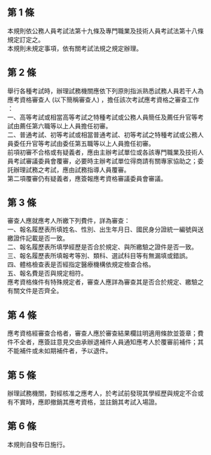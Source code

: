 第 1 條
-------
本規則依公務人員考試法第十九條及專門職業及技術人員考試法第十八條  
規定訂定之。  
本規則未規定事項，依有關考試法規之規定辦理。

第 2 條
-------
舉行各種考試時，辦理試務機關應依下列原則指派熟悉試務人員若干人為  
應考資格審查人 (以下簡稱審查人) ，擔任該次考試應考資格之審查工作  
：  
一、高等考試或相當高等考試之特種考試或公務人員簡任及薦任升官等考  
    試由薦任第六職等以上人員擔任初審。  
二、普通考試、初等考試或相當普通考試、初等考試之特種考試或公務人  
    員委任升官等考試由委任第五職等以上人員擔任初審。  
前項初審不合格或有疑義者，應由主辦考試單位或各該專門職業及技術人  
員考試審議委員會覆審，必要時主辦考試單位得商請有關專家協助之；委  
託辦理試務之考試，應由試務指導人員覆審。  
第二項覆審仍有疑義者，應簽報應考資格審議委員會審議。

第 3 條
-------
審查人應就應考人所繳下列費件，詳為審查：  
一、報名履歷表所填姓名、性別、出生年月日、國民身分證統一編號與送  
    繳證件記載是否一致。  
二、報名履歷表所填學經歷是否合於規定、與所繳驗之證件是否一致。  
三、報名履歷表所填報考等別、類科、選試科目等有無漏填或錯誤。  
四、體格檢查表是否經指定醫療機構依規定檢查合格。  
五、報名費是否與規定相符。  
應考資格條件有特殊規定者，審查人應詳為審查其是否合於規定、繳驗之  
有關文件是否齊全。

第 4 條
-------
應考資格經審查合格者，審查人應於審查結果欄註明適用條款並簽章；費  
件不全者，應簽註意見交由承辦退補件人員通知應考人於覆審前補件；其  
不能補件或未如期補件者，予以退件。

第 5 條
-------
辦理試務機關，對經核准之應考人，於考試前發現其學經歷與規定不合或  
有不實時，應即撤銷其應考資格，並註銷其考試入場證。

第 6 條
-------
本規則自發布日施行。

